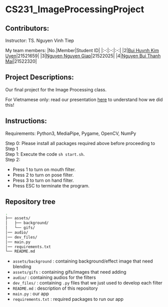 # CS231_ImageProcessingProject

## Contributors:
Instructor: TS. Nguyen Vinh Tiep

My team members:
|No.|Member|Student ID|
|:-:|:-:|:-:|
|2|[Bui Huynh Kim Uyen](https://github.com/uyenbhku)|21521659|
|3|[Nguyen Nguyen Giap](https://github.com/Paignn)|21522025|
|4|[Nguyen Bui Thanh Mai](https://github.com/21522320)|21522320|

## Project Descriptions:
Our final project for the Image Processing class. 

For Vietnamese only: read our presentation [here](https://www.canva.com/design/DAFli0HXvnY/4q1tSy-RZyL_QiJk0eV5lQ/edit?analyticsCorrelationId=5253177c-d63f-4bcc-a7c6-827fadccfa5f) to understand how we did this!


## Instructions:
Requirements: Python3, MediaPipe, Pygame, OpenCV, NumPy

Step 0: Please install all packages required above before proceeding to Step 1 \
Step 1: Execute the code `sh start.sh`. \
Step 2:
- Press 1 to turn on mouth filter.
- Press 2 to turn on pose filter. 
- Press 3 to turn on hand filter. 
- Press ESC to terminate the program.

## Repository tree
```bash
.
├── assets/
│   ├── background/
│   └── gifs/
│── audio/
│── dev_files/
│── main.py
│── requirements.txt
└── README.md
 ```
- ```assets/background``` : containing background/effect image that need blending
- ```assets/gifs``` : containing gifs/images that need adding
- ```audio/``` : containing audios for the filters
- ```dev_files/``` : containing `.py` files that we just used to develop each filter 
- ```README.md``` : description of this repository
- ```main.py``` : our app
- ```requirements.txt``` : required packages to run our app
